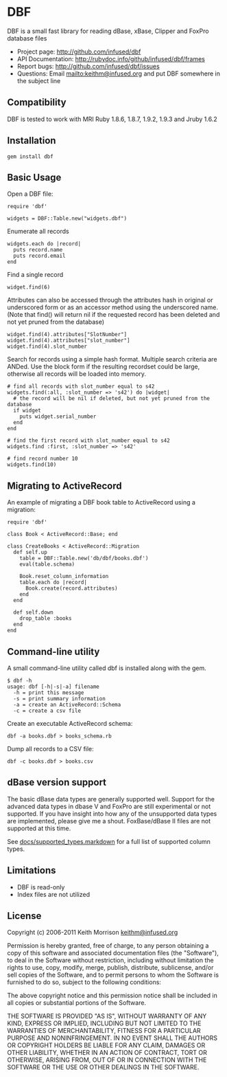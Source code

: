 # DBF

DBF is a small fast library for reading dBase, xBase, Clipper and FoxPro
database files

* Project page: <http://github.com/infused/dbf>
* API Documentation: <http://rubydoc.info/github/infused/dbf/frames>
* Report bugs: <http://github.com/infused/dbf/issues>
* Questions: Email <mailto:keithm@infused.org> and put DBF somewhere in the 
  subject line

## Compatibility

DBF is tested to work with MRI Ruby 1.8.6, 1.8.7, 1.9.2, 1.9.3 and Jruby 1.6.2

## Installation
  
    gem install dbf
  
## Basic Usage

Open a DBF file:

    require 'dbf'

    widgets = DBF::Table.new("widgets.dbf")

Enumerate all records

    widgets.each do |record|
      puts record.name
      puts record.email
    end
    
Find a single record

    widget.find(6)

Attributes can also be accessed through the attributes hash in original or
underscored form or as an accessor method using the underscored name. (Note
that find() will return nil if the requested record has been deleted and not
yet pruned from the database)

    widget.find(4).attributes["SlotNumber"]
    widget.find(4).attributes["slot_number"]
    widget.find(4).slot_number
  
Search for records using a simple hash format. Multiple search criteria are
ANDed. Use the block form if the resulting recordset could be large, otherwise
all records will be loaded into memory.
    
    # find all records with slot_number equal to s42
    widgets.find(:all, :slot_number => 's42') do |widget|
      # the record will be nil if deleted, but not yet pruned from the database
      if widget
        puts widget.serial_number
      end
    end
    
    # find the first record with slot_number equal to s42
    widgets.find :first, :slot_number => 's42'
    
    # find record number 10
    widgets.find(10)
  
## Migrating to ActiveRecord

An example of migrating a DBF book table to ActiveRecord using a migration:

    require 'dbf'

    class Book < ActiveRecord::Base; end
    
    class CreateBooks < ActiveRecord::Migration
      def self.up
        table = DBF::Table.new('db/dbf/books.dbf')
        eval(table.schema)
        
        Book.reset_column_information
        table.each do |record|
          Book.create(record.attributes)
        end
      end

      def self.down
        drop_table :books
      end
    end
  
## Command-line utility

A small command-line utility called dbf is installed along with the gem.

    $ dbf -h
    usage: dbf [-h|-s|-a] filename
      -h = print this message
      -s = print summary information
      -a = create an ActiveRecord::Schema
      -c = create a csv file
      
Create an executable ActiveRecord schema:
    
    dbf -a books.dbf > books_schema.rb
    
Dump all records to a CSV file:

    dbf -c books.dbf > books.csv
      
## dBase version support

The basic dBase data types are generally supported well. Support for the
advanced data types in dbase V and FoxPro are still experimental or not
supported. If you have insight into how any of the unsupported data types are
implemented, please give me a shout. FoxBase/dBase II files are not supported
at this time.

See
[docs/supported_types.markdown](http://github.com/infused/dbf/blob/master/docs/supported_types.markdown)
for a full list of supported column types.

## Limitations

* DBF is read-only
* Index files are not utilized

## License

Copyright (c) 2006-2011 Keith Morrison <keithm@infused.org>

Permission is hereby granted, free of charge, to any person
obtaining a copy of this software and associated documentation
files (the "Software"), to deal in the Software without
restriction, including without limitation the rights to use,
copy, modify, merge, publish, distribute, sublicense, and/or sell
copies of the Software, and to permit persons to whom the
Software is furnished to do so, subject to the following
conditions:

The above copyright notice and this permission notice shall be
included in all copies or substantial portions of the Software.

THE SOFTWARE IS PROVIDED "AS IS", WITHOUT WARRANTY OF ANY KIND,
EXPRESS OR IMPLIED, INCLUDING BUT NOT LIMITED TO THE WARRANTIES
OF MERCHANTABILITY, FITNESS FOR A PARTICULAR PURPOSE AND
NONINFRINGEMENT. IN NO EVENT SHALL THE AUTHORS OR COPYRIGHT
HOLDERS BE LIABLE FOR ANY CLAIM, DAMAGES OR OTHER LIABILITY,
WHETHER IN AN ACTION OF CONTRACT, TORT OR OTHERWISE, ARISING
FROM, OUT OF OR IN CONNECTION WITH THE SOFTWARE OR THE USE OR
OTHER DEALINGS IN THE SOFTWARE.
